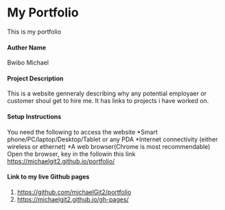 # My Portfolio
This is my portfolio

#### Auther Name
Bwibo Michael


#### Project Description
This is a website genneraly describing why any potential employaer or customer shoul get to hire me. It has links to projects i have worked on.
#### Setup Instructions


You need the following to access the website
*Smart phone/PC/laptop/Desktop/Tablet or any PDA
*Internet connectivity (either wireless or ethernet)
*A web browser(Chrome is most recommendable)
Open the browser, key in the followin this link https://michaelgit2.github.io/portfolio/

#### Link to my live Github pages
1. https://github.com/michaelGit2/portfolio
2. https://michaelgit2.github.io/gh-pages/



